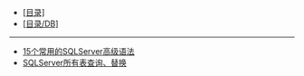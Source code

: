 - [[目录]](/)
- [[目录/DB]](/DB/)
---
- [15个常用的SQLServer高级语法](/DB/SQLServer/15个常用的SQLServer高级语法)
- [SQLServer所有表查询、替换](/DB/SQLServer/SQLServer所有表查询、替换)
